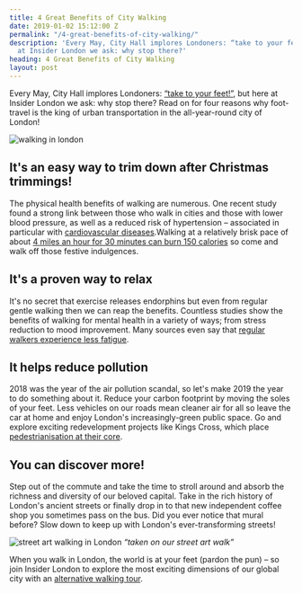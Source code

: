 ```yaml
---
title: 4 Great Benefits of City Walking
date: 2019-01-02 15:12:00 Z
permalink: "/4-great-benefits-of-city-walking/"
description: 'Every May, City Hall implores Londoners: “take to your feet!", but here
  at Insider London we ask: why stop there?'
heading: 4 Great Benefits of City Walking
layout: post
---
```


Every May, City Hall implores Londoners: [“take to your feet!”](https://www.livingstreets.org.uk/nwm), but here at Insider London we ask: why stop there? Read on for four reasons why foot-travel is the king of urban transportation in the all-year-round city of London! 

 

![walking in london](/uploads/walking%20in%20london.jpg)

 

 

## It's an easy way to trim down after Christmas trimmings!  

 

The physical health benefits of walking are numerous. One recent study found a strong link between those who walk in cities and those with lower blood pressure, as well as a reduced risk of hypertension – associated in particular with [cardiovascular diseases](https://www.theguardian.com/cities/2018/feb/05/walkable-cities-reduce-blood-pressure-study-finds).Walking at a relatively brisk pace of about [4 miles an hour for 30 minutes can burn 150 calories](https://www.standard.co.uk/lifestyle/health/benefits-of-walking-a3807861.html) so come and walk off those festive indulgences. 

 

## It's a proven way to relax  

 

It's no secret that exercise releases endorphins but even from regular gentle walking then we can reap the benefits. Countless studies show the benefits of walking for mental health in a variety of ways; from stress reduction to mood improvement. Many sources even say that [regular walkers experience less fatigue](https://www.walkingforhealth.org.uk/get-walking/why-walk/healthy-minds). 

 

## It helps reduce pollution 

 

2018 was the year of the air pollution scandal, so let's make 2019 the year to do something about it. Reduce your carbon footprint by moving the soles of your feet. Less vehicles on our roads mean cleaner air for all so leave the car at home and enjoy London's increasingly-green public space. Go and explore exciting redevelopment projects like Kings Cross, which place [pedestrianisation at their core](https://www.kingscross.co.uk/construction/2018/11/15/pedestrianisation-of-granary-square). 

 

## You can discover more! 

 

Step out of the commute and take the time to stroll around and absorb the richness and diversity of our beloved capital. Take in the rich history of London's ancient streets or finally drop in to that new independent coffee shop you sometimes pass on the bus. Did you ever notice that mural before? Slow down to keep up with London's ever-transforming streets! 

 

 
![street art walking in London](/uploads/streetart%20walking%20in%20london.jpg)
*“taken on our street art walk”*

 

 

When you walk in London, the world is at your feet (pardon the pun) – so join Insider London to explore the most exciting dimensions of our global city with an [alternative walking tour](link). 